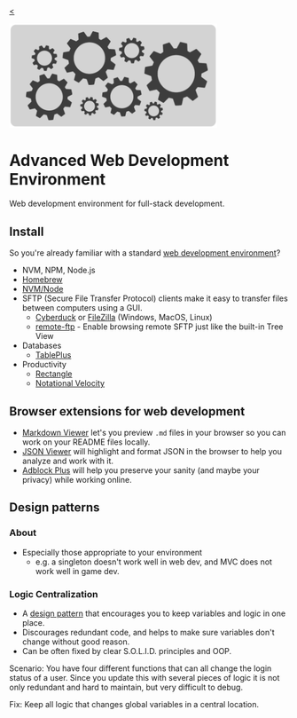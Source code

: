
[<](README.md)

<img width="375" src="assets/img/banner-web-development.png">

# Advanced Web Development Environment

Web development environment for full-stack development.




## Install

So you're already familiar with a standard [web development environment](topics-development-environment.md)?

- NVM, NPM, Node.js
- [Homebrew](https://brew.sh/)
- [NVM/Node](https://stackoverflow.com/questions/28017374/what-is-the-suggested-way-to-install-brew-node-js-io-js-nvm-npm-on-os-x)
- SFTP (Secure File Transfer Protocol) clients make it easy to transfer files between computers using a GUI.
	- [Cyberduck](https://cyberduck.io/) or [FileZilla](https://filezilla-project.org/) (Windows, MacOS, Linux)
	- [remote-ftp](https://atom.io/packages/remote-ftp) - Enable browsing remote SFTP just like the built-in Tree View
- Databases
	- [TablePlus](https://tableplus.com/download)
- Productivity
	- [Rectangle](https://rectangleapp.com/)
	- [Notational Velocity](http://notational.net/)




## Browser extensions for web development

- [Markdown Viewer](https://chrome.google.com/webstore/detail/markdown-viewer/ckkdlimhmcjmikdlpkmbgfkaikojcbjk/related?hl=en) let's you preview `.md` files in your browser so you can work on your README files locally.
- [JSON Viewer](https://chrome.google.com/webstore/detail/json-viewer/gbmdgpbipfallnflgajpaliibnhdgobh?hl=en-US) will highlight and format JSON in the browser to help you analyze and work with it.
- [Adblock Plus](https://adblockplus.org/) will help you preserve your sanity (and maybe your privacy) while working online.











## Design patterns

### About

- Especially those appropriate to your environment
	- e.g. a singleton doesn't work well in web dev, and MVC does not work well in game dev.



### Logic Centralization

- A [design pattern](https://en.wikipedia.org/wiki/Logic_centralization_pattern) that encourages you to keep variables and logic in one place.
- Discourages redundant code, and helps to make sure variables don't change without good reason.
- Can be often fixed by clear S.O.L.I.D. principles and OOP.

Scenario: You have four different functions that can all change the login status of a user. Since you update this with several pieces of logic it is not only redundant and hard to maintain, but very difficult to debug.

Fix: Keep all logic that changes global variables in a central location.
